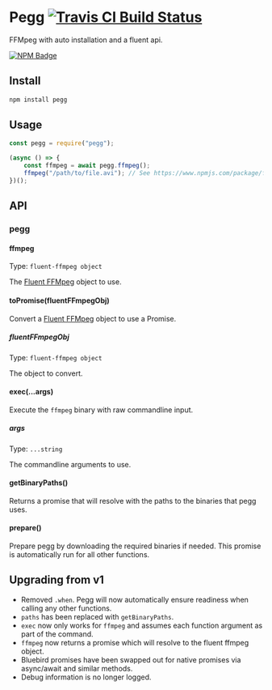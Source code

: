 # Pegg [![Travis CI Build Status](https://img.shields.io/travis/com/Richienb/pegg/master.svg?style=for-the-badge)](https://travis-ci.com/Richienb/pegg)

FFMpeg with auto installation and a fluent api.

[![NPM Badge](https://nodei.co/npm/pegg.png)](https://npmjs.com/package/pegg)

## Install

```sh
npm install pegg
```

## Usage

```js
const pegg = require("pegg");

(async () => {
    const ffmpeg = await pegg.ffmpeg();
    ffmpeg("/path/to/file.avi"); // See https://www.npmjs.com/package/fluent-ffmpeg
})();
```

## API

### pegg

#### ffmpeg

Type: `fluent-ffmpeg object`

The [Fluent FFMpeg](https://www.npmjs.com/package/fluent-ffmpeg) object to use.

#### toPromise(fluentFFmpegObj)

Convert a [Fluent FFMpeg](https://www.npmjs.com/package/fluent-ffmpeg) object to use a Promise.

##### fluentFFmpegObj

Type: `fluent-ffmpeg object`

The object to convert.

#### exec(...args)

Execute the `ffmpeg` binary with raw commandline input.

##### args

Type: `...string`

The commandline arguments to use.

#### getBinaryPaths()

Returns a promise that will resolve with the paths to the binaries that pegg uses.

#### prepare()

Prepare pegg by downloading the required binaries if needed. This promise is automatically run for all other functions.

## Upgrading from v1

- Removed `.when`. Pegg will now automatically ensure readiness when calling any other functions.
- `paths` has been replaced with `getBinaryPaths`.
- `exec` now only works for `ffmpeg` and assumes each function argument as part of the command.
- `ffmpeg` now returns a promise which will resolve to the fluent ffmpeg object.
- Bluebird promises have been swapped out for native promises via async/await and similar methods.
- Debug information is no longer logged.
